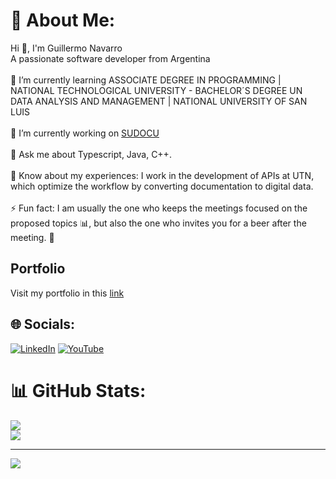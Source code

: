 # 💫 About Me:
Hi 👋, I'm Guillermo Navarro<br>A passionate software developer from Argentina<br><br>🌱 I’m currently learning ASSOCIATE DEGREE IN PROGRAMMING | NATIONAL TECHNOLOGICAL UNIVERSITY - BACHELOR´S DEGREE UN DATA ANALYSIS AND MANAGEMENT | NATIONAL UNIVERSITY OF SAN LUIS<br><br>🔭 I’m currently working on [SUDOCU](https://sudocu.dev/)<br><br>💬 Ask me about Typescript, Java, C++.<br><br>📄 Know about my experiences: I work in the development of APIs at UTN, which optimize the workflow by converting documentation to digital data.<br><br>⚡ Fun fact: I am usually the one who keeps the meetings focused on the proposed topics 📊, but also the one who invites you for a beer after the meeting. 🍻

## Portfolio
Visit my portfolio in this [link](https://www.navarroguillermo.com/)

## 🌐 Socials:
[![LinkedIn](https://img.shields.io/badge/LinkedIn-%230077B5.svg?logo=linkedin&logoColor=white)](https://www.linkedin.com/in/navarro-guillermo/) [![YouTube](https://img.shields.io/badge/YouTube-%23FF0000.svg?logo=YouTube&logoColor=white)](https://youtube.com/@lapreguntafalopa) 

# 📊 GitHub Stats:
![](https://github-readme-streak-stats.herokuapp.com/?user=BasiliscX&theme=transparent&hide_border=false)<br/>
![](https://github-readme-stats.vercel.app/api/top-langs/?username=BasiliscX&theme=transparent&hide_border=false&include_all_commits=true&count_private=true&layout=compact)

---
[![](https://visitcount.itsvg.in/api?id=BasiliscX&icon=0&color=0)](https://visitcount.itsvg.in)

<!-- Proudly created with GPRM ( https://gprm.itsvg.in ) -->
